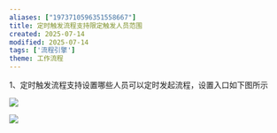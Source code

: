 ```yaml
---
aliases: ["1973710596351558667"]
title: 定时触发流程支持限定触发人员范围
created: 2025-07-14
modified: 2025-07-14
tags: ['流程引擎']
theme: 工作流程
---
```


1、定时触发流程支持设置哪些人员可以定时发起流程，设置入口如下图所示

![](https://myhelpdoc.oss-cn-heyuan.aliyuncs.com/mdimages/7346f6ae8af7bb165ea7ff2f076ab994.jpg)

![](https://myhelpdoc.oss-cn-heyuan.aliyuncs.com/mdimages/44275440dd4adf1d57ce3f4e95ada7e3.jpg)

